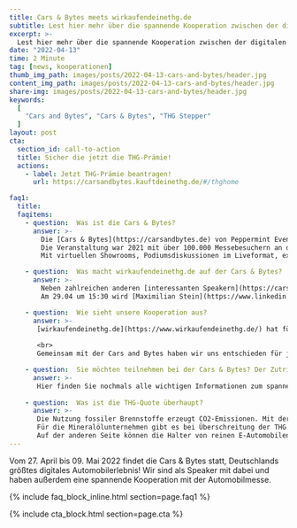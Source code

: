```yaml
---
title: Cars & Bytes meets wirkaufendeinethg.de
subtitle: Lest hier mehr über die spannende Kooperation zwischen der digitalen Automobilmesse und wirkaufendeinethg.de
excerpt: >-
  Lest hier mehr über die spannende Kooperation zwischen der digitalen Automobilmesse und wirkaufendeinethg.de
date: "2022-04-13"
time: 2 Minute
tag: [news, kooperationen]
thumb_img_path: images/posts/2022-04-13-cars-and-bytes/header.jpg
content_img_path: images/posts/2022-04-13-cars-and-bytes/header.jpg
share-img: images/posts/2022-04-13-cars-and-bytes/header.jpg
keywords:
  [
	"Cars and Bytes", "Cars & Bytes", "THG Stepper"
  ]
layout: post
cta:
  section_id: call-to-action
  title: Sicher die jetzt die THG-Prämie!
  actions:
    - label: Jetzt THG-Prämie beantragen!
      url: https://carsandbytes.kauftdeinethg.de/#/thghome

faq1:
  title:
  faqitems:
    - question:  Was ist die Cars & Bytes?
      answer: >-
        Die [Cars & Bytes](https://carsandbytes.de) von Peppermint Event und Sidney Industries ist ein digitales Mobility Summit mit spannenden Talks, interaktiven Workshops und einer hochwertige Exhibition im 3D-Motion-Design. Hier werden alle nur denkbaren Themen rund um die Segmente Automobil und Mobilität platziert. Hierzu gehören neben dem Produkt Auto in all seinen Facetten auch Mobilitätskonzepte, Elektromobilität, Rahmendienstleistungen, [Entwicklungen](https://www.mmmint.ai/blog/2021/08/03/mmmint.ai-schickt-gleich-zwei-Founder-zur-cars-and-bytes-nach-Hannover/), Verbindungen, Visionen, Individualisierung, Teile, Zubehör usw. dazu.
        Die Veranstaltung war 2021 mit über 100.000 Messebesuchern an den ersten 10 Tagen und mehr als 28.000 Live-Zuschauern bereits ein voller Erfolg.
        Mit virtuellen Showrooms, Podiumsdiskussionen im Liveformat, externen Zuschaltungen von Experten und Interaktionsmöglichkeiten für Besucher und Gäste startet die Veranstaltungsreihe 2022 in die 2. Runde!

    - question:  Was macht wirkaufendeinethg.de auf der Cars & Bytes?
      answer: >-
        Neben zahlreichen anderen [interessanten Speakern](https://carsandbytes.de/speaker/) sind auch wir auf der Cars and Bytes vertreten.
        Am 29.04 um 15:30 wird [Maximilian Stein](https://www.linkedin.com/in/maximilian-stein/) außerdem Teil der [Panel Discussion](https://carsandbytes.de/wp-content/uploads/2022/04/CB-Timeline-17.pdf) sein und sich zusammen mit anderen Geschäftsführern zu dem Thema "Next Level Mobility" austauschen.

    - question:  Wie sieht unsere Kooperation aus?
      answer: >-
       [wirkaufendeinethg.de](https://www.wirkaufendeinethg.de/) hat für die Automobilmesse eine [Applikation](https://carsandbytes.kauftdeinethg.de/#/thghome) entwickelt, die es Kunden ermöglichkeit ihre THG-Quote zu veräußern und sich damit jährlich mindestens 370€ Prämie zu sichern.
       
       <br>
       Gemeinsam mit der Cars and Bytes haben wir uns entschieden für jede gemeldete Quote über die [App](https://carsandbytes.kauftdeinethg.de/#/thghome) einen Baum zu pflanzen und damit soziale Projekte zu unterstützen.

    - question:  Sie möchten teilnehmen bei der Cars & Bytes? Der Zutritt ist kostenlos!
      answer: >-
       Hier finden Sie nochmals alle wichtigen Informationen zum spannenden Event - [Cars & Bytes 2022](https://carsandbytes.de).
    
    - question:  Was ist die THG-Quote überhaupt?
      answer: >-
       Die Nutzung fossiler Brennstoffe erzeugt CO2-Emissionen. Mit der Treibhausgasminderungsquote – „THG Quote“ – werden die großen Mineralölkonzerne dazu verpflichtet, diese Emissionen zu kompensieren. Wie viel CO2-Emissionen jährlich eingespart werden müssen, legt der Gesetzgeber fest. Wer mehr emittiert als es das Gesetz erlaubt, zahlt dafür eine Strafe. Wer CO2 im Verkehrssektor einspart, wird dafür belohnt. <br/> <br/>
       Für die Mineralölunternehmen gibt es bei Überschreitung der THG Quote außer den Strafzahlungen noch eine andere Lösung - Den THG Quotenhandel. Damit ist es den Konzernen nicht nur möglich, die überschüssigen CO2-Emissionen durch den Kauf von sogenannten Emissionszertifikaten auszugleichen. Sie unterstützen außerdem gleichzeitig den Wandel von fossilen Antrieben hin zu E-Mobilität. <br/> <br/>
       Auf der anderen Seite können die Halter von reinen E-Automobilen seit Anfang 2022 ihre eingesparten CO2-Emissionen in ein Emissions-Zertifikat umwandeln lassen, um damit am THG Quotenhandel teilzunehmen. Für den Verkauf dieser Emissionszertifikate gibt es eine entsprechende Prämie.
---
```



Vom 27. April bis 09. Mai 2022 findet die Cars & Bytes statt, Deutschlands größtes digitales Automobilerlebnis!
Wir sind als Speaker mit dabei und haben außerdem eine spannende Kooperation mit der Automobilmesse.

  {% include faq_block_inline.html section=page.faq1 %}

  {% include cta_block.html section=page.cta %}
